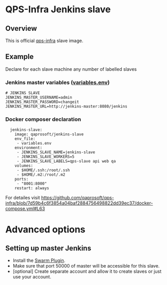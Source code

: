 # QPS-Infra Jenkins slave

## Overview
This is official [qps-infra](https://github.com/qaprosoft/qps-infra) slave image. 

## Example

Declare for each slave machine any number of labelled slaves
### Jenkins master variables ([variables.env](https://github.com/qaprosoft/qps-infra/blob/7d59b4c6f3854a04baf2884756498822dd39ec37/variables.env.original#L87))
```
# JENKINS SLAVE
JENKINS_MASTER_USERNAME=admin
JENKINS_MASTER_PASSWORD=changeit
JENKINS_MASTER_URL=http://jenkins-master:8080/jenkins
```
### Docker composer declaration
```
  jenkins-slave:
    image: qaprosoft/jenkins-slave
    env_file:
     - variables.env
    environment:
     - JENKINS_SLAVE_NAME=jenkins-slave
     - JENKINS_SLAVE_WORKERS=5
     - JENKINS_SLAVE_LABELS=qps-slave api web qa
    volumes:
     - $HOME/.ssh:/root/.ssh
     - $HOME/.m2:/root/.m2
    ports:
     - "8001:8000"
    restart: always
```
For detailes visit https://github.com/qaprosoft/qps-infra/blob/7d59b4c6f3854a04baf2884756498822dd39ec37/docker-compose.yml#L63

# Advanced options

## Setting up master Jenkins

* Install the [Swarm Plugin](https://wiki.jenkins-ci.org/display/JENKINS/Swarm+Plugin).
* Make sure that port 50000 of master will be accessible for this slave.
* [optional] Create separate account and allow it to create slaves or just use your account.
